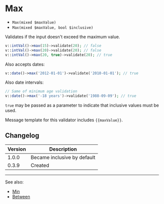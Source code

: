 # Max

- `Max(mixed $maxValue)`
- `Max(mixed $maxValue, bool $inclusive)`

Validates if the input doesn't exceed the maximum value.

```php
v::intVal()->max(15)->validate(20); // false
v::intVal()->max(20)->validate(20); // false
v::intVal()->max(20, true)->validate(20); // true
```

Also accepts dates:

```php
v::date()->max('2012-01-01')->validate('2010-01-01'); // true
```

Also date intervals:

```php
// Same of minimum age validation
v::date()->max('-18 years')->validate('1988-09-09'); // true
```

`true` may be passed as a parameter to indicate that inclusive
values must be used.

Message template for this validator includes `{{maxValue}}`.

## Changelog

Version | Description
--------|-------------
  1.0.0 | Became inclusive by default
  0.3.9 | Created

***
See also:

- [Min](Min.md)
- [Between](Between.md)
